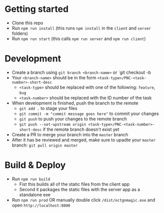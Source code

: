 # Getting started
- Clone this repo
- Run `npm run install` (this runs `npm install` in the `client` and `server` folders)
- Run `npm run start` (this calls `npm run server` and `npm run client`)

# Development
- Create a branch using `git branch <branch-name>` or `git checkout -b <branch-name> 
- Your `<branch-name>` should be in the form `<task-type>/PNC-<task-number>-short-desc`
    - `<task-type>` should be replaced with one of the following: `feature`, `bug`
    - `<task-number>` should be replaced with the ID number of the task
- When development is finished, push the branch to the remote
    - `git add .` to stage your files
    - `git commit -m "commit message goes here"` to commit your changes
    - `git push` to push your changes to the remote branch
    - `git push --set-upstream origin <task-type>/PNC-<task-number>-short-desc` if the remote branch doesn't exist yet
- Create a PR to merge your branch into the `master` branch
- After it has be reviewed and merged, make sure to upadte your `master` branch: `git pull origin master`

# Build & Deploy
- Run `npm run build`
    - Fist this builds all of the static files from the client app
    - Second it packages the static files with the server app as a standalone exe
- Run `npm run prod` OR manually double click `/dist/octgnmagic.exe` and open `http://localhost:8080`
